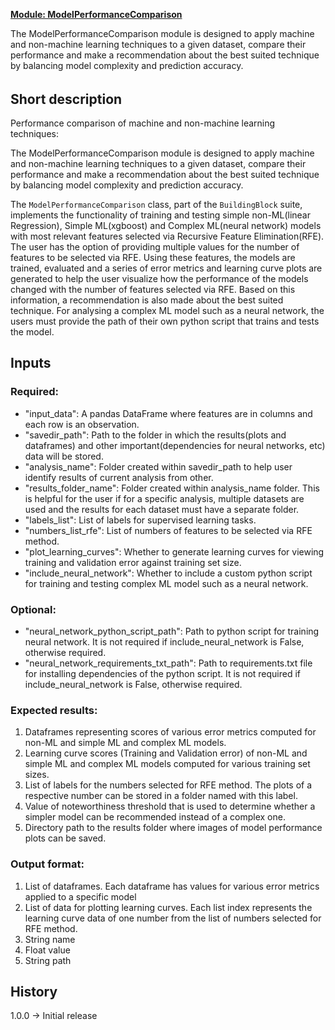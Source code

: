 <b><u>Module: ModelPerformanceComparison</u></b>

The ModelPerformanceComparison module is designed to apply machine and non-machine learning techniques to a given dataset, compare their performance and make a recommendation about the best suited technique by balancing model complexity and prediction accuracy.

######

## Short description

Performance comparison of machine and non-machine learning techniques:

The ModelPerformanceComparison module is designed to apply machine and non-machine learning techniques to a given dataset, compare their performance and make a recommendation about the best suited technique by balancing model complexity and prediction accuracy.

The `ModelPerformanceComparison` class, part of the `BuildingBlock` suite, implements the functionality of training and testing simple non-ML(linear Regression), Simple ML(xgboost) and Complex ML(neural network) models with most relevant features selected via Recursive Feature Elimination(RFE). The user has the option of providing multiple values for the number of features to be selected via RFE. Using these features, the models are trained, evaluated and a series of error metrics and learning curve plots are generated to help the user visualize how the performance of the models changed with the number of features selected via RFE. Based on this information, a recommendation is also made about the best suited technique. For analysing a complex ML model such as a neural network, the users must provide the path of their own python script that trains and tests the model.

## Inputs
### Required:
- "input_data": A pandas DataFrame where features are in columns and each row is an observation.
- "savedir_path": Path to the folder in which the results(plots and dataframes) and other important(dependencies for neural networks, etc) data will be stored.
- "analysis_name": Folder created within savedir_path to help user identify results of current analysis from other.
- "results_folder_name": Folder created within analysis_name folder. This is helpful for the user if for a specific analysis, multiple datasets are used and the results for each dataset must have a separate folder.
- "labels_list": List of labels for supervised learning tasks.
- "numbers_list_rfe": List of numbers of features to be selected via RFE method.
- "plot_learning_curves": Whether to generate learning curves for viewing training and validation error against training set size.
- "include_neural_network": Whether to include a custom python script for training and testing complex ML model such as a neural network.

### Optional:
- "neural_network_python_script_path": Path to python script for training neural network. It is not required if include_neural_network is False, otherwise required.
- "neural_network_requirements_txt_path": Path to requirements.txt file for installing dependencies of the python script. It is not required if include_neural_network is False, otherwise required.

### Expected results:
1. Dataframes representing scores of various error metrics computed for non-ML and simple ML and complex ML models.
2. Learning curve scores (Training and Validation error) of non-ML and simple ML and complex ML models computed for various training set sizes.
3. List of labels for the numbers selected for RFE method. The plots of a respective number can be stored in a folder named with this label.
4. Value of noteworthiness threshold that is used to determine whether a simpler model can be recommended instead of a complex one.
5. Directory path to the results folder where images of model performance plots can be saved.

### Output format:
1. List of dataframes. Each dataframe has values for various error metrics applied to a specific model
2. List of data for plotting learning curves. Each list index represents the learning curve data of one number from the list of numbers selected for RFE method.
3. String name
4. Float value
5. String path

## History
1.0.0 -> Initial release
